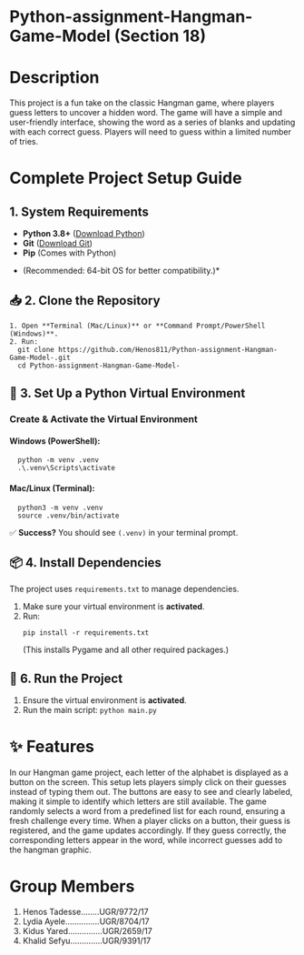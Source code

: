 # Python-assignment-Hangman-Game-Model (Section 18)

# Description
  This project is a fun take on the classic Hangman game, where players guess letters to uncover a hidden word. The game will have a simple and user-friendly            interface, showing the word as a series of blanks and updating with each correct guess. Players will need to guess within a limited number of tries.

# Complete Project Setup Guide 
  ## 1. System Requirements  
  - **Python 3.8+** ([Download Python](https://www.python.org/downloads/))  
  - **Git** ([Download Git](https://git-scm.com/))  
  - **Pip** (Comes with Python)  

  * (Recommended: 64-bit OS for better compatibility.)*  

  ## **📥 2. Clone the Repository**  
    1. Open **Terminal (Mac/Linux)** or **Command Prompt/PowerShell (Windows)**.  
    2. Run:  
      git clone https://github.com/Henos811/Python-assignment-Hangman-Game-Model-.git
      cd Python-assignment-Hangman-Game-Model-
      

  ## **🐍 3. Set Up a Python Virtual Environment**  

  ### **Create & Activate the Virtual Environment**  
  #### **Windows (PowerShell):**
      python -m venv .venv
      .\.venv\Scripts\activate
    
  #### **Mac/Linux (Terminal):**
    
      python3 -m venv .venv
      source .venv/bin/activate
    
  ✅ **Success?** You should see `(.venv)` in your terminal prompt.  


  ## **📦 4. Install Dependencies**  
  The project uses `requirements.txt` to manage dependencies.  

  1. Make sure your virtual environment is **activated**.  
  2. Run: 
      ```
      pip install -r requirements.txt
      ````
      (This installs Pygame and all other required packages.) 

  ## **🚀 6. Run the Project**  
  1. Ensure the virtual environment is **activated**.  
  2. Run the main script:   ```` python main.py ````


# ✨ Features
  In our Hangman game project, each letter of the alphabet is displayed as a button on the screen. This setup lets players simply click on their guesses instead of   typing them out. The buttons are easy to see and clearly labeled, making it simple to identify which letters are still available. The game randomly selects a       word from a predefined list for each round, ensuring a fresh challenge every time. When a player clicks on a button, their guess is registered, and the game        updates accordingly. If they guess correctly, the corresponding letters appear in the word, while incorrect guesses add to the hangman graphic. 

# Group Members
  1. Henos Tadesse........UGR/9772/17
  2. Lydia Ayele...............UGR/8704/17
  3. Kidus Yared...............UGR/2659/17
  4. Khalid Sefyu..............UGR/9391/17






